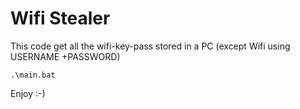 # Wifi Stealer
This code get all the wifi-key-pass stored in a PC (except Wifi using USERNAME +PASSWORD)
```
.\main.bat
```
Enjoy :-)